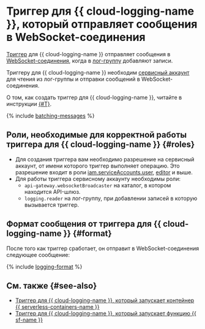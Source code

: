 # Триггер для {{ cloud-logging-name }}, который отправляет сообщения в WebSocket-соединения

[Триггер](../trigger/) для {{ cloud-logging-name }} отправляет сообщения в [WebSocket-соединения](../extensions/websocket.md), когда в [лог-группу](../../../logging/concepts/log-group.md) добавляют записи.

Триггеру для {{ cloud-logging-name }} необходим [сервисный аккаунт](../../../iam/concepts/users/service-accounts.md) для чтения из лог-группы и отправки сообщений в WebSocket-соединения.

О том, как создать триггер для {{ cloud-logging-name }}, читайте в инструкции [{#T}](../../operations/trigger/cloud-logging-trigger-create.md).

{% include [batching-messages](../../../_includes/api-gateway/batching-messages.md) %}

## Роли, необходимые для корректной работы триггера для {{ cloud-logging-name }} {#roles}

* Для создания триггера вам необходимо разрешение на сервисный аккаунт, от имени которого триггер выполняет операцию. Это разрешение входит в роли [iam.serviceAccounts.user](../../../iam/concepts/access-control/roles#sa-user), [editor](../../../iam/concepts/access-control/roles#editor) и выше.
* Для работы триггера сервисному аккаунту необходимы роли:
    * `api-gateway.websocketBroadcaster` на каталог, в котором находится API-шлюз.
    * `logging.reader` на лог-группу, при добавлении записей в которую вызывается триггер.

## Формат сообщения от триггера для {{ cloud-logging-name }} {#format}

После того как триггер сработает, он отправит в WebSocket-соединения следующее сообщение:

{% include [logging-format](../../../_includes/functions/logging-format.md) %}

## См. также {#see-also}

* [Триггер для {{ cloud-logging-name }}, который запускает контейнер {{ serverless-containers-name }}](../../../serverless-containers/concepts/trigger/cloud-logging-trigger.md)
* [Триггер для {{ cloud-logging-name }}, который запускает функцию {{ sf-name }}](../../../functions/concepts/trigger/cloud-logging-trigger.md)
